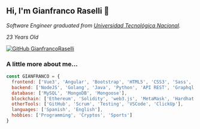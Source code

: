 <h2> Hi, I'm Gianfranco Raselli 👋</h2>
<p>
  <em>
    Software Engineer graduated from <a href="https://www.utn.edu.ar/es/">Universidad Tecnológica Nacional</a>.
  </em>
</p>
<p>
  <em>
    23 Years Old
  </em>
</p>

[![GitHub GianfrancoRaselli](https://img.shields.io/github/followers/GianfrancoRaselli?label=follow&style=social)](https://github.com/GianfrancoRaselli)


### A little more about me...  

```javascript
const GIANFRANCO = {
  frontend: ['Vue3', 'Angular', 'Bootstrap', 'HTML5', 'CSS3', 'Sass', 'JavaScript', 'TypeScript'],
  backend: ['NodeJS', 'Golang', 'Java', 'Python', 'API REST', 'Graphql'],
  database: ['MySQL', 'MongoDB', 'Mongoose'],
  blockchain: ['Ethereum', 'Solidity', 'web3.js', 'MetaMask', 'Hardhat', 'Truffle'],
  otherTools: ['GitHub', 'Scrum', 'Testing', 'VSCode', 'ClickUp'],
  languages: ['Spanish', 'English'],
  hobbies: ['Programming', 'Cryptos', 'Sports']
}
```
